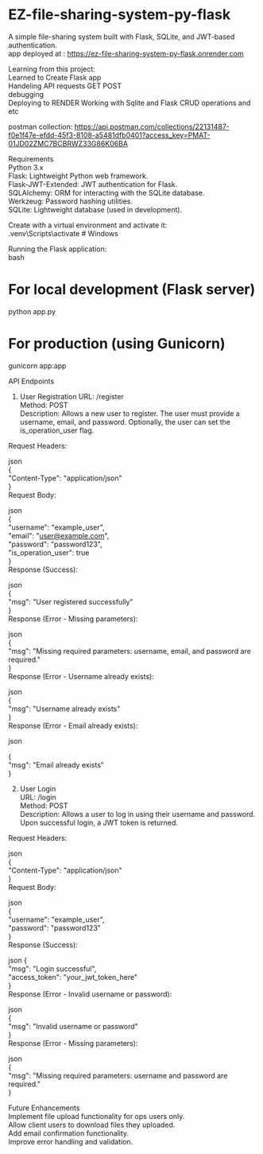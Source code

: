 # EZ-file-sharing-system-py-flask
A simple file-sharing system built with Flask, SQLite, and JWT-based authentication.  
app deployed at : https://ez-file-sharing-system-py-flask.onrender.com

Learning from this project:  
Learned to Create Flask app    
Handeling API requests GET POST  
debugging  
Deploying to RENDER
Working with Sqlite and Flask CRUD operations and etc


postman collection: https://api.postman.com/collections/22131487-f0e1f47e-efdd-45f3-8108-a5481dfb0401?access_key=PMAT-01JD02ZMC7BCBRWZ33G86K06BA     

Requirements    
Python 3.x      
Flask: Lightweight Python web framework.  
Flask-JWT-Extended: JWT authentication for Flask.  
SQLAlchemy: ORM for interacting with the SQLite database.    
Werkzeug: Password hashing utilities.  
SQLite: Lightweight database (used in development).    
         

Create with a virtual environment and activate it:    
.venv\Scripts\activate  # Windows             

Running the Flask application:        
bash             
# For local development (Flask server)    
python app.py    

# For production (using Gunicorn)    
gunicorn app:app          

API Endpoints            
1. User Registration
URL: /register      
Method: POST      
Description: Allows a new user to register. The user must provide a username, email, and password. Optionally, the user can set the is_operation_user flag.      

Request Headers:        

json      
{      
    "Content-Type": "application/json"      
}      
Request Body:      

json      
{      
    "username": "example_user",      
    "email": "user@example.com",      
    "password": "password123",      
    "is_operation_user": true      
}      
Response (Success):      

json      
{      
    "msg": "User registered successfully"      
}      
Response (Error - Missing parameters):      
    
json    
{        
    "msg": "Missing required parameters: username, email, and password are required."      
}      
Response (Error - Username already exists):      

json    
{      
    "msg": "Username already exists"      
}      
Response (Error - Email already exists):    

json    

{      
    "msg": "Email already exists"    
}      

2. User Login      
URL: /login      
Method: POST      
Description: Allows a user to log in using their username and password. Upon successful login, a JWT token is returned.        
      
Request Headers:      
            
json             
{            
    "Content-Type": "application/json"            
}                                                          
Request Body:        
                
json      
{            
    "username": "example_user",      
    "password": "password123"      
}            
Response (Success):      
                          
json
{          
    "msg": "Login successful",      
    "access_token": "your_jwt_token_here"      
}      
Response (Error - Invalid username or password):      
        
json      
{      
    "msg": "Invalid username or password"      
}      
Response (Error - Missing parameters):      

json     
{      
    "msg": "Missing required parameters: username and password are required."      
}      

                                                                                   
                                

Future Enhancements                                                      
Implement file upload functionality for ops users only.                        
Allow client users to download files they uploaded.                                    
Add email confirmation functionality.                                
Improve error handling and validation.                
